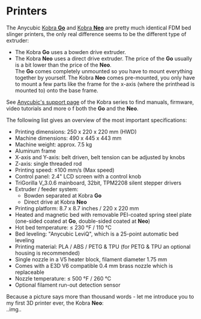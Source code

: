 <link rel=”manifest” href=”docs/manifest.webmanifest”>

# Printers
The Anycubic [Kobra **Go**](https://www.anycubic.com/collections/3d-printers/products/kobra-go) and [Kobra **Neo**](https://www.anycubic.com/collections/3d-printers/products/kobra-neo) are pretty much identical FDM bed slinger printers, the only real difference seems to be the different type of extruder: 
- The Kobra **Go** uses a bowden drive extruder.
- The Kobra **Neo** uses a direct drive extruder.
The price of the **Go** usually is a bit lower than the price of the **Neo**.  
The **Go** comes completely unmounted so you have to mount everything together by yourself. The Kobra **Neo** comes pre-mounted, you only have to mount a few parts like the frame for the x-axis (where the printhead is mounted to) onto the base frame.  
  
See [Anycubic's support page](https://www.anycubic.com/blogs/news/all-you-need-to-know-about-kobra-series) of the Kobra series to find manuals, firmware, video tutorials and more o f both the **Go** and the **Neo**.    
  
The following list gives an overview of the most important specifications:    
- Printing dimensions: 250 x 220 x 220 mm (HWD)
- Machine dimensions: 490 x 445 x 443 mm
- Machine weight: approx. 7.5 kg
- Aluminum frame
- X-axis and Y-axis: belt driven, belt tension can be adjusted by knobs
- Z-axis: single threaded rod
- Printing speed: ≤100 mm/s (Max speed)
- Control panel: 2.4" LCD screen with a control knob
- TriGorilla V_3.0.6 mainboard, 32bit, TPM2208 silent stepper drivers
- Extruder / feeder system: 
    - Bowden separated at Kobra **Go**
    - Direct drive at Kobra **Neo**
- Printing platform: 8.7 x 8.7 inches / 220 x 220 mm
- Heated and magnetic bed with removable PEI-coated spring steel plate (one-sided coated at **Go**, double-sided coated at **Neo**)
- Hot bed temperature: ≤ 230 °F / 110 °C
- Bed leveling: "Anycubic LeviQ", which is a 25-point automatic bed leveling
- Printing material: PLA / ABS / PETG & TPU (for PETG & TPU an optional housing is recommended)
- Single nozzle in a V5 heater block, filament diameter 1.75 mm
- Comes with a E3D V6 compatible 0.4 mm brass nozzle which is replaceable
- Nozzle temperature: ≤ 500 °F / 260 °C
- Optional filament run-out detection sensor

Because a picture says more than thousand words - let me introduce you to my first 3D printer ever, the Kobra **Neo**:  
..img..

